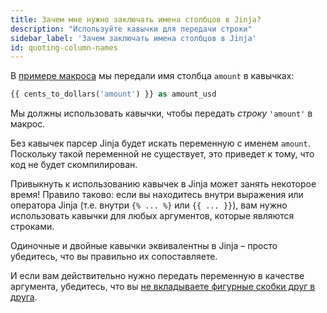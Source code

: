 ```yaml
---
title: Зачем мне нужно заключать имена столбцов в Jinja?
description: "Используйте кавычки для передачи строки"
sidebar_label: 'Зачем заключать имена столбцов в Jinja'
id: quoting-column-names
---
```


В [примере макроса](/docs/build/jinja-macros#macros) мы передали имя столбца `amount` в кавычках:

```sql
{{ cents_to_dollars('amount') }} as amount_usd
```

Мы должны использовать кавычки, чтобы передать _строку_ `'amount'` в макрос.

Без кавычек парсер Jinja будет искать переменную с именем `amount`. Поскольку такой переменной не существует, это приведет к тому, что код не будет скомпилирован.

Привыкнуть к использованию кавычек в Jinja может занять некоторое время! Правило таково: если вы находитесь внутри выражения или оператора Jinja (т.е. внутри `{% ... %}` или `{{ ... }}`), вам нужно использовать кавычки для любых аргументов, которые являются строками.

Одиночные и двойные кавычки эквивалентны в Jinja – просто убедитесь, что вы правильно их сопоставляете.

И если вам действительно нужно передать переменную в качестве аргумента, убедитесь, что вы [не вкладываете фигурные скобки друг в друга](/best-practices/dont-nest-your-curlies).